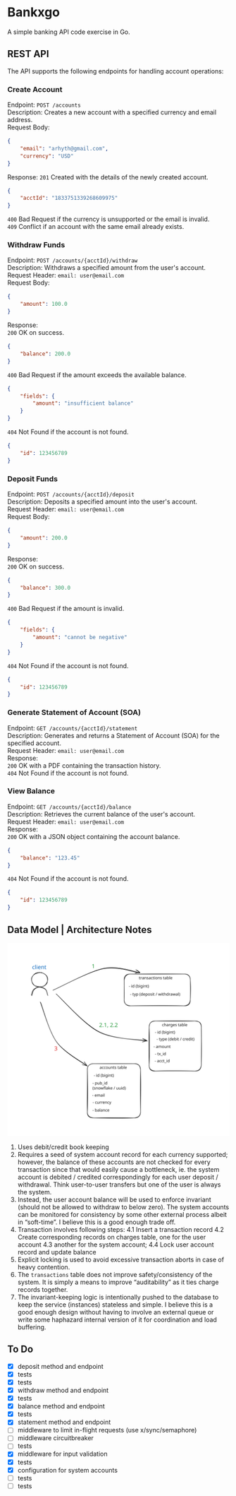 # Bankxgo

A simple banking API code exercise in Go.

## REST API
The API supports the following endpoints for handling account operations:

### Create Account
Endpoint: `POST /accounts`  
Description: Creates a new account with a specified currency and email address.  
Request Body:  
```json
{
    "email": "arhyth@gmail.com",
    "currency": "USD"
}
```
Response:
`201` Created with the details of the newly created account.  
```json
{
    "acctId": "1833751339268609975"
}
```
`400` Bad Request if the currency is unsupported or the email is invalid.  
`409` Conflict if an account with the same email already exists.  

### Withdraw Funds
Endpoint: `POST /accounts/{acctId}/withdraw`  
Description: Withdraws a specified amount from the user's account.  
Request Header: `email: user@email.com`  
Request Body:  
```json
{
    "amount": 100.0
}
```
Response:  
`200` OK on success.  
```json
{
    "balance": 200.0
}
```
`400` Bad Request if the amount exceeds the available balance.  
```json
{
    "fields": {
        "amount": "insufficient balance"
    }
}
```
`404` Not Found if the account is not found.
```json
{
    "id": 123456789
}
```

### Deposit Funds
Endpoint: `POST /accounts/{acctId}/deposit`  
Description: Deposits a specified amount into the user's account.  
Request Header: `email: user@email.com`  
Request Body:  
```json
{
    "amount": 200.0
}
```
Response:  
`200` OK on success.  
```json
{
    "balance": 300.0
}
```
`400` Bad Request if the amount is invalid.  
```json
{
    "fields": {
        "amount": "cannot be negative"
    }
}
```
`404` Not Found if the account is not found.  
```json
{
    "id": 123456789
}
```

### Generate Statement of Account (SOA)
Endpoint: `GET /accounts/{acctId}/statement`  
Description: Generates and returns a Statement of Account (SOA) for the specified account.  
Request Header: `email: user@email.com`  
Response:  
`200` OK with a PDF containing the transaction history.  
`404` Not Found if the account is not found.  

### View Balance
Endpoint: `GET /accounts/{acctId}/balance`  
Description: Retrieves the current balance of the user's account.  
Request Header: `email: user@email.com`  
Response:  
`200` OK with a JSON object containing the account balance.  
```json
{
    "balance": "123.45"
}
```
`404` Not Found if the account is not found.
```json
{
    "id": 123456789
}
```

## Data Model | Architecture Notes
![data model](bankxgo_flow.svg)
1. Uses debit/credit book keeping
2. Requires a seed of system account record for each currency supported; however, the balance of these accounts are not checked for every transaction since that would easily cause a bottleneck, ie. the system account is debited / credited correspondingly for each user deposit / withdrawal. Think user-to-user transfers but one of the user is always the system.
3. Instead, the user account balance will be used to enforce invariant (should not be allowed to withdraw to below zero). The system accounts can be monitored for consistency by some other external process albeit in “soft-time”. I believe this is a good enough trade off.
4. Transaction involves following steps:
 4.1 Insert a transaction record
 4.2 Create corresponding records on charges table, one for the user account
 4.3 another for the system account;
 4.4 Lock user account record and update balance
5. Explicit locking is used to avoid excessive transaction aborts in case of heavy contention.
6. The `transactions` table does not improve safety/consistency of the system. It is simply a means to improve “auditability” as it ties charge records together. 
7. The invariant-keeping logic is intentionally pushed to the database to keep the service (instances) stateless and simple. I believe this is a good enough design without having to involve an external queue or write some haphazard internal version of it for coordination and load buffering.


## To Do
- [x] deposit method and endpoint  
- [x] tests  
- [x] tests
- [x] withdraw method and endpoint  
- [x] tests  
- [x] balance method and endpoint  
- [x] tests  
- [x] statement method and endpoint  
- [ ] middleware to limit in-flight requests (use x/sync/semaphore)  
- [ ] middleware circuitbreaker  
- [ ] tests  
- [x] middleware for input validation 
- [x] tests  
- [x] configuration for system accounts  
- [ ] tests  
- [ ] tests  
